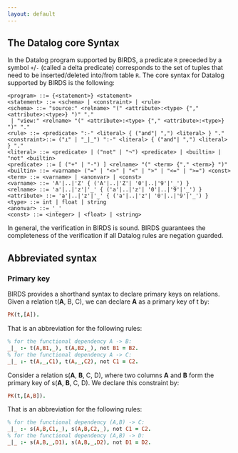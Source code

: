```yaml
---
layout: default
---
```


## The Datalog core Syntax
In the Datalog program supported by BIRDS, a predicate `R` preceded by a symbol `+`/`-` (called a delta predicate) corresponds to the set of tuples that need to be inserted/deleted into/from table `R`.
The core syntax for Datalog supported by BIRDS is the following:
```text
<program> ::= {<statement>} <statement>
<statement> ::= <schema> | <constraint> | <rule>
<schema> ::= "source:" <relname> "(" <attribute>:<type> {"," <attribute>:<type>} ")" "." 
 | "view:" <relname> "(" <attribute>:<type> {"," <attribute>:<type>} ")" "."
<rule> ::= <predicate> ":-" <literal> { ("and"| ",") <literal> } "."
<constraint>::= ("⊥" | "_|_") ":-" <literal> { ("and"| ",") <literal> } "."
<literal> ::= <predicate> | ("not" | "¬") <predicate> | <builtin> | "not" <builtin>
<predicate> ::= [ ("+" | "-") ] <relname> "(" <term> {"," <term>} ")"
<builtin> ::= <varname> ("=" | "<>" | "<" | ">" | "<=" | ">=") <const>
<term> ::= <varname> | <anonvar> | <const>
<varname> ::= 'A'|..|'Z' { ('A'|..|'Z'| '0'|..|'9'|'_') }
<relname> ::= 'a'|..|'z'|'_' { ('a'|..|'z'| '0'|..|'9'|'_') }
<attribute> ::= 'a'|..|'z'|'_' { ('a'|..|'z'| '0'|..|'9'|'_') }
<type> ::= int | float | string
<anonvar> ::= '_'
<const> ::= <integer> | <float> | <string>
```

In general, the verification in BIRDS is sound. BIRDS guarantees the completeness of the verification if all Datalog rules are negation guarded. 

## Abbreviated syntax

### Primary key

BIRDS provides a shorthand syntax to declare primary keys on relations.
Given a relation t(**A**, B, C), we can declare **A** as a primary key of t by:

```prolog
PK(t,[A]).
```
That is an abbreviation for the following rules:

```prolog
% for the functional dependency A -> B:
_|_ :- t(A,B1,_), t(A,B2,_), not B1 = B2.
% for the functional dependency A -> C:
_|_ :- t(A,_,C1), t(A,_,C2), not C1 = C2.
``` 

Consider a relation s(**A**, **B**, C, D), where two columns **A** and **B** form the primary key of s(**A**, **B**, C, D).
We declare this constraint by:

```prolog
PK(t,[A,B]).
```
That is an abbreviation for the following rules:

```prolog
% for the functional dependency (A,B) -> C:
_|_ :- s(A,B,C1,_), s(A,B,C2,_), not C1 = C2.
% for the functional dependency (A,B) -> D:
_|_ :- s(A,B,_,D1), s(A,B,_,D2), not D1 = D2.
``` 